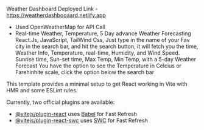 Weather Dashboard
Deployed Link - https://weatherdashbooaard.netlify.app
- Used OpenWeatherMap for API Call 
- Real-time Weather, Temperature, 5 Day advance Weather Forecasting
React.Js, JavaScript, TailWind Css, 
Just type in the name of your Fav city in the search bar, and hit the search button, it will fetch you the time, Weather Info, Temperature, 
real-time, Humidity, and Wind Speed.
Sunrise time, Sun-set time, Max Temp, Min Temp, with a 5-day Weather Forecast
You have the option to see the Temperature in Celcius or Farehinhite scale, click the option below the search bar

This template provides a minimal setup to get React working in Vite with HMR and some ESLint rules.

Currently, two official plugins are available:

- [@vitejs/plugin-react](https://github.com/vitejs/vite-plugin-react/blob/main/packages/plugin-react/README.md) uses [Babel](https://babeljs.io/) for Fast Refresh
- [@vitejs/plugin-react-swc](https://github.com/vitejs/vite-plugin-react-swc) uses [SWC](https://swc.rs/) for Fast Refresh
